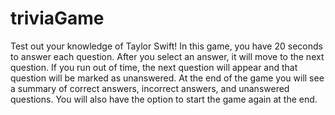 # triviaGame
Test out your knowledge of Taylor Swift!
In this game, you have 20 seconds to answer each question. 
After you select an answer, it will move to the next question.
If you run out of time, the next question will appear and that question will be marked as unanswered.
At the end of the game you will see a summary of correct answers, incorrect answers, and unanswered questions. 
You will also have the option to start the game again at the end. 